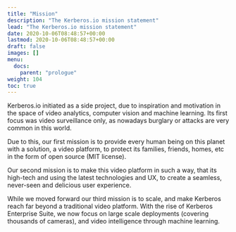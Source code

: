 ```yaml
---
title: "Mission"
description: "The Kerberos.io mission statement"
lead: "The Kerberos.io mission statement"
date: 2020-10-06T08:48:57+00:00
lastmod: 2020-10-06T08:48:57+00:00
draft: false
images: []
menu:
  docs:
    parent: "prologue"
weight: 104
toc: true
---
```


Kerberos.io initiated as a side project, due to inspiration and motivation in the space of video analytics, computer vision and machine learning. Its first focus was video surveillance only, as nowadays burglary or attacks are very common in this world.

Due to this, our first mission is to provide every human being on this planet with a solution, a video platform, to protect its families, friends, homes, etc in the form of open source (MIT license).

Our second mission is to make this video platform in such a way, that its high-tech and using the latest technologies and UX, to create a seamless, never-seen and delicious user experience.

While we moved forward our third mission is to scale, and make Kerberos reach far beyond a traditional video platform. With the rise of Kerberos Enterprise Suite, we now focus on large scale deployments (covering thousands of cameras), and video intelligence through machine learning.

